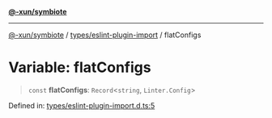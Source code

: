 [**@-xun/symbiote**](../../../README.md)

***

[@-xun/symbiote](../../../README.md) / [types/eslint-plugin-import](../README.md) / flatConfigs

# Variable: flatConfigs

> `const` **flatConfigs**: `Record`\<`string`, `Linter.Config`\>

Defined in: [types/eslint-plugin-import.d.ts:5](https://github.com/Xunnamius/symbiote/blob/1ec1b7bdf126210dcfd31b34e7c9448cbcc26d1c/types/eslint-plugin-import.d.ts#L5)
